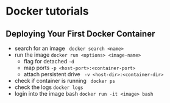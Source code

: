 # Docker tutorials

## Deploying Your First Docker Container
- search for an image ``` docker search <name>```
- run the image ```docker run <options> <image-name>```
  - flag for detached ```-d```  
  - map ports ```-p <host-port>:<container-port> ```
  - attach persistent drive ``` -v <host-dir>:<container-dir>```
- check if container is running ``` docker ps```
- check the logs ```docker logs```
- login into the image bash ```docker run -it <image> bash```
